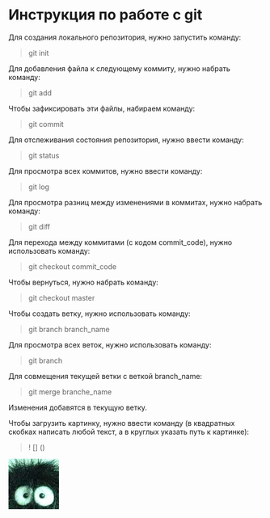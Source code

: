 # Инструкция по работе с git
Для создания локального репозитория, нужно запустить команду:
> git init

Для добавления файла к следующему коммиту, нужно набрать команду:
> git add

Чтобы зафиксировать эти файлы, набираем команду:
> git commit

Для отслеживания состояния репозитория, нужно ввести команду:
> git status

Для просмотра всех коммитов, нужно ввести команду:
> git log

Для просмотра разниц между изменениями в коммитах, нужно набрать команду:
> git diff

Для перехода между коммитами (с кодом commit_code), нужно использовать команду:
>git checkout commit_code

Чтобы вернуться, нужно набрать команду:
> git checkout master

Чтобы создать ветку, нужно использовать команду:
> git branch branch_name

Для просмотра всех веток, нужно использовать команду:
> git branch

Для совмещения текущей ветки с веткой branch_name:
> git merge branche_name

Изменения добавятся в текущую ветку.

Чтобы загрузить картинку, нужно ввести команду (в квадратных скобках написать любой текст, а в круглых указать путь к картинке):
>! [] ()

![Любой текст](avatar.jpg)
